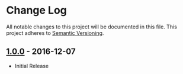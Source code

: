 # Change Log
All notable changes to this project will be documented in this file.
This project adheres to [Semantic Versioning](http://semver.org/).

## [1.0.0] - 2016-12-07 
* Initial Release

[1.0.0]: https://github.com/dmfenton/fatstraw/releases/tag/v1.0.0
